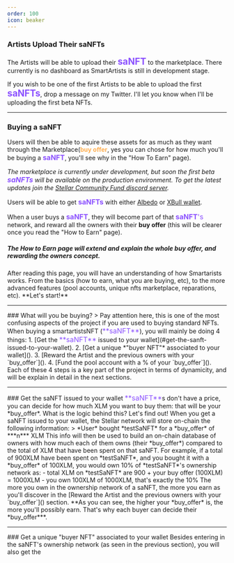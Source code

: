 ```yaml
---
order: 100
icon: beaker
---
```


### Artists Upload Their saNFTs

The Artists will be able to upload their <span style="font-size:1.3rem;color:#8C52FF">**saNFT**</span> to the marketplace. There currently is no dashboard as SmartArtists is still in development stage. 


If you wish to be one of the first Artists to be able to upload the first <span style="font-size:1.3rem;color:#8C52FF">**saNFTs**</span>, drop a message on my Twitter. I'll let you know when I'll be uploading the first beta NFTs.

<hr>

### Buying a saNFT

Users will then be able to aquire these assets for as much as they want through the Marketplace(<span style="color:#FFAF52">**buy offer**</span>, yes you can chose for how much you'll be buying a <span style="font-size:1rem;color:#8C52FF">**saNFT**</span>, you'll see why in the "How To Earn" page).

*The marketplace is currently under development, but soon the first beta <span style="font-size:1rem;color:#8C52FF">**saNFTs**</span> will be available on the production environment. To get the latest updates join the [Stellar Community Fund discord server](https://discord.gg/JYuczS2v).*

Users will be able to get <span style="font-size:1rem;color:#8C52FF">**saNFTs**</span> with either [Albedo](https://albedo.link/) or [XBull wallet](https://xbull.app/).

When a user buys a <span style="font-size:1rem;color:#8C52FF">**saNFT**</span>, they will become part of that <span style="font-size:1rem;color:#8C52FF">**saNFT**'s</span> network, and reward all the owners with their **buy offer** (this will be clearer once you read the "How to Earn" page). 

##### The How to Earn page will extend and explain the whole buy offer, and rewarding the owners concept.

<!-->

After reading this page, you will have an understanding of how Smartarists works. From the basics (how to earn, what you are buying, etc), to the more advanced features (pool accounts, unique nfts marketplace, reparations, etc). 

**Let's start!**
<hr>

### What will you be buying?

> Pay attention here, this is one of the most confusing aspects of the project if you are used to buying standard NFTs.

When buying a smartartistsNFT (<span style="font-size:1rem;color:#8C52FF">**saNFT**</span>), you will mainly be doing 4 things:
1. [Get the <span style="font-size:1rem;color:#8C52FF">**saNFT**</span> issued to your wallet](#get-the-sanft-issued-to-your-wallet).
2. [Get a unique *"buyer NFT"* associated to your wallet]().
3. [Reward the Artist and the previous owners with your `buy_offer`]().
4. [Fund the pool account with a % of your `buy_offer`]().

Each of these 4 steps is a key part of the project in terms of dynamicity, and will be explain in detail in the next sections.

<hr>

### Get the saNFT issued to your wallet

<span style="font-size:1rem;color:#8C52FF">**saNFT**</span>s don't have a price, you can decide for how much XLM you want to buy them: that will be your *buy_offer*. What is the logic behind this? Let's find out!

When you get a saNFT issued to your wallet, the Stellar network will store on-chain the following information:

> *User* bought *testSaNFT* for a *buy_offer* of ***n*** XLM

This info will then be used to build an on-chain database of owners with how much each of them owns (their *buy_offer*) compared to the total of XLM that have been spent on that saNFT. 

For example, if a total of 900XLM have been spent on *testSaNFT*, and you bought it with a *buy_offer* of 100XLM, you would own 10% of *testSaNFT*'s ownership network as:
- total XLM on *testSaNFT* are 900 + your buy offer (100XLM) = 1000XLM
- you own 100XLM of 1000XLM, that's exactly the 10%

The more you own in the ownership network of a saNFT, the more you earn as you'll discover in the [Reward the Artist and the previous owners with your `buy_offer`]() section. **As you can see, the higher your *buy_offer* is, the more you'll possibly earn. That's why each buyer can decide their *buy_offer***.

<hr>

### Get a unique "buyer NFT" associated to your wallet

Besides entering in the saNFT's ownership network (as seen in the previous section), you will also get the 
<!-->
